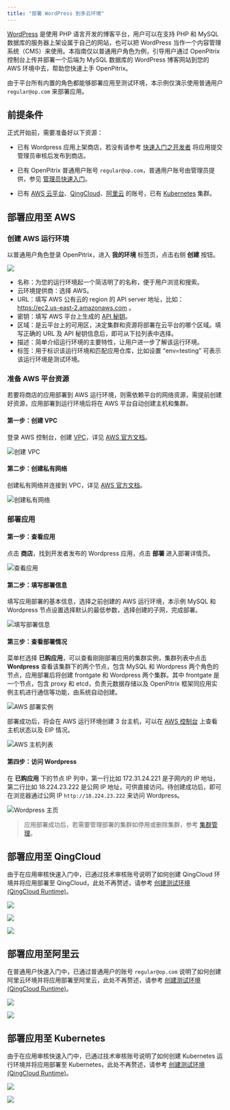 ```yaml
---
title: "部署 WordPress 到多云环境"
---
```


[WordPress](https://wordpress.org/) 是使用 PHP 语言开发的博客平台，用户可以在支持 PHP 和 MySQL 数据库的服务器上架设属于自己的网站，也可以把 WordPress 当作一个内容管理系统（CMS）来使用。本指南仅以普通用户角色为例，引导用户通过 OpenPitrix 控制台上传并部署一个后端为 MySQL 数据库的 WordPress 博客网站到您的 AWS 环境中去，帮助您快速上手 OpenPitrix。

由于平台所有内置的角色都能够部署应用至测试环境，本示例仅演示使用普通用户 `regular@op.com` 来部署应用。

## 前提条件

正式开始前，需要准备好以下资源：

 - 已有 Wordpress 应用上架商店，若没有请参考 [快速入门之开发者](../getting-start/app-review) 将应用提交管理员审核后发布到商店。
 
 - 已有 OpenPitrix 普通用户账号 `regular@op.com`，普通用户账号由管理员提供，参见 [管理员快速入门](../manual-guide/user-management/#创建用户)。
 
 - 已有 [AWS 云平台](https://console.qingcloud.com/)、[QingCloud](https://console.qingcloud.com/)、[阿里云](https://account.aliyun.com/login/) 的账号，已有 [Kubernetes](https://kubernetes.io) 集群。

## 部署应用至 AWS

### 创建 AWS 运行环境

以普通用户角色登录 OpenPitrix，进入 **我的环境** 标签页，点击右侧 **创建** 按钮。

![](/create-runtime-aws.png)

- 名称：为您的运行环境起一个简洁明了的名称，便于用户浏览和搜索。
- 云环境提供商：选择 AWS。
- URL：填写 AWS 公有云的 region 的 API server 地址，比如：https://ec2.us-east-2.amazonaws.com 。
- 密钥：填写 AWS 平台上生成的 [API 秘钥](https://console.aws.amazon.com/iam/home?region=us-east-2#security_credential)。
- 区域：是云平台上的可用区，决定集群和资源将部署在云平台的哪个区域。填写正确的 URL 及 API 秘钥信息后，即可从下拉列表中选择。 
- 描述：简单介绍运行环境的主要特性，让用户进一步了解该运行环境。
- 标签：用于标识该运行环境和匹配应用仓库，比如设置 “env=testing” 可表示该运行环境是测试环境。

### 准备 AWS 平台资源

若要将商店的应用部署到 AWS 运行环境，则需依赖平台的网络资源，需提前创建好资源，应用部署到运行环境后将在  AWS 平台自动创建主机和集群。

#### 第一步：创建 VPC

登录 AWS 控制台，创建 [VPC](https://us-east-2.console.aws.amazon.com/vpc/home?region=us-east-2#vpcs)，详见 [AWS 官方文档](https://docs.aws.amazon.com/zh_cn/vpc/latest/userguide/VPC_Subnets.html)。

![创建 VPC](/AWS-create-vpc.png)

#### 第二步：创建私有网络
创建私有网络并连接到 VPC，详见 [AWS 官方文档](https://docs.aws.amazon.com/zh_cn/vpc/latest/userguide/working-with-vpcs.html)。

![创建私有网络](/AWS-create-subnet.png)

### 部署应用

#### 第一步：查看应用

点击 **商店**，找到开发者发布的 Wordpress 应用，点击 **部署** 进入部署详情页。

![查看应用](/view-wordpress.png)

#### 第二步：填写部署信息

填写应用部署的基本信息，选择之前创建的 AWS 运行环境，本示例 MySQL 和 Wordpress 节点设置选择默认的最低参数，选择创建的子网，完成部署。

![填写部署信息](/deploy-cluster-to-AWS.png)

#### 第三步：查看部署情况

菜单栏选择 **已购应用**，可以查看刚刚部署应用的集群实例，集群列表中点击 **Wordpress** 查看该集群下的两个节点，包含 MySQL 和 Wordpress 两个角色的节点，应用部署后将创建 frontgate 和 Wordpress 两个集群。其中 frontgate 是一个节点，包含 proxy 和 etcd，负责元数据存储以及 OpenPitrix 框架同应用实例主机进行通信等功能，由系统自动创建。

![AWS 部署实例](/cluster-detail-aws.png)

部署成功后，将会在 AWS 运行环境创建 3 台主机，可以在 [AWS 控制台](https://us-east-2.console.aws.amazon.com/ec2/v2/home?region=us-east-2#Instances:sort=launchTime) 上查看主机状态以及 EIP 情况。

![AWS 主机列表](/AWS-node-details.png)


#### 第四步：访问 Wordpress

在 **已购应用** 下的节点 IP 列中，第一行比如 172.31.24.221 是子网内的 IP 地址，第二行比如 18.224.23.222 是公网 IP 地址，可供直接访问。待创建成功后，即可在浏览器通过公网 IP  `http://18.224.23.222` 来访问 Wordpress。

![Wordpress 主页](/wordpress-aws.png)

> 应用部署成功后，若需要管理部署的集群如停用或删除集群，参考 [集群管理](../cluster-management)。


## 部署应用至 QingCloud

由于在应用审核快速入门中，已通过技术审核账号说明了如何创建 QingCloud 环境并将应用部署至 QingCloud，此处不再赘述，请参考 [创建测试环境 (QingCloud Runtime)](../getting-start/app-review#创建测试环境-qingcloud-runtime)。

![](https://pek3b.qingstor.com/kubesphere-docs/png/20190619003605.png)

![](https://pek3b.qingstor.com/kubesphere-docs/png/20190619003136.png)

![](https://pek3b.qingstor.com/kubesphere-docs/png/20190619003154.png)

## 部署应用至阿里云

在普通用户快速入门中，已通过普通用户的账号 `regular@op.com` 说明了如何创建阿里云环境并将应用部署至阿里云，此处不再赘述，请参考 [创建测试环境 (QingCloud Runtime)](../getting-start/regular-user-quick-start)。

![](https://pek3b.qingstor.com/kubesphere-docs/png/20190619003223.png)

![](https://pek3b.qingstor.com/kubesphere-docs/png/20190619003238.png)

## 部署应用至 Kubernetes

由于在应用审核快速入门中，已通过技术审核账号说明了如何创建 Kubernetes 运行环境并将应用部署至 Kubernetes，此处不再赘述，请参考 [创建测试环境 (QingCloud Runtime)](../getting-start/app-review#审核应用-helm-版本)。

![](https://pek3b.qingstor.com/kubesphere-docs/png/20190619003501.png)

![](https://pek3b.qingstor.com/kubesphere-docs/png/20190619003306.png)
